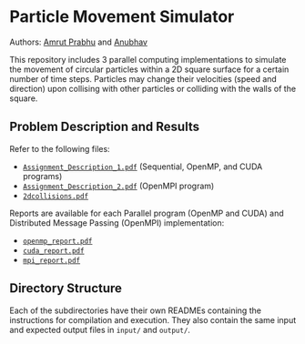 # Particle Movement Simulator

Authors: [Amrut Prabhu](https://github.com/amrut-prabhu) and [Anubhav](https://github.com/anubh-v)

This repository includes 3 parallel computing implementations to simulate the movement of circular particles within a 2D square surface for a certain number of time steps. Particles may change their velocities (speed and direction) upon collising with other particles or colliding with the walls of the square.

## Problem Description and Results

Refer to the following files:

- [`Assignment_Description_1.pdf`](./Assignment_Description_1.pdf) (Sequential, OpenMP, and CUDA programs)
- [`Assignment_Description_2.pdf`](./Assignment_Description_2.pdf) (OpenMPI program)
- [`2dcollisions.pdf`](./2dcollisions.pdf)

Reports are available for each Parallel program (OpenMP and CUDA) and Distributed Message Passing (OpenMPI) implementation:

- [`openmp_report.pdf`](./openmp_report.pdf)
- [`cuda_report.pdf`](./cuda_report.pdf)
- [`mpi_report.pdf`](./mpi_report.pdf)

## Directory Structure

Each of the subdirectories have their own READMEs containing the instructions for compilation and execution. 
They also contain the same input and expected output files in `input/` and `output/`.
